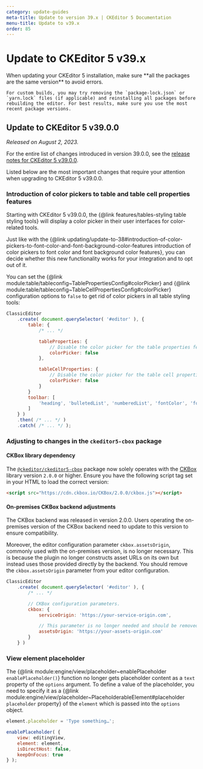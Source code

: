 ```yaml
---
category: update-guides
meta-title: Update to version 39.x | CKEditor 5 Documentation
menu-title: Update to v39.x
order: 85
---
```


# Update to CKEditor&nbsp;5 v39.x

<info-box>
	When updating your CKEditor&nbsp;5 installation, make sure **all the packages are the same version** to avoid errors.

	For custom builds, you may try removing the `package-lock.json` or `yarn.lock` files (if applicable) and reinstalling all packages before rebuilding the editor. For best results, make sure you use the most recent package versions.
</info-box>

## Update to CKEditor&nbsp;5 v39.0.0

_Released on August 2, 2023._

For the entire list of changes introduced in version 39.0.0, see the [release notes for CKEditor&nbsp;5 v39.0.0](https://github.com/ckeditor/ckeditor5/releases/tag/v39.0.0).

Listed below are the most important changes that require your attention when upgrading to CKEditor&nbsp;5 v39.0.0.

### Introduction of color pickers to table and table cell properties features

Starting with CKEditor&nbsp;5 v39.0.0, the {@link features/tables-styling table styling tools} will display a color picker in their user interfaces for color-related tools.

Just like with the {@link updating/update-to-38#introduction-of-color-pickers-to-font-color-and-font-background-color-features introduction of color pickers to font color and font background color features}, you can decide whether this new functionality works for your integration and to opt out of it.

You can set the {@link module:table/tableconfig~TablePropertiesConfig#colorPicker} and {@link module:table/tableconfig~TableCellPropertiesConfig#colorPicker} configuration options to `false` to get rid of color pickers in all table styling tools:

```js
ClassicEditor
	.create( document.querySelector( '#editor' ), {
		table: {
			/* ... */

			tableProperties: {
				// Disable the color picker for the table properties feature.
				colorPicker: false
			},

			tableCellProperties: {
				// Disable the color picker for the table cell properties feature.
				colorPicker: false
			}
		}
		toolbar: [
			'heading', 'bulletedList', 'numberedList', 'fontColor', 'fontBackgroundColor', 'insertTable', 'undo', 'redo'
		]
	} )
	.then( /* ... */ )
	.catch( /* ... */ );
```

### Adjusting to changes in the `ckeditor5-cbox` package

#### CKBox library dependency

The [`@ckeditor/ckeditor5-cbox`](https://www.npmjs.com/package/@ckeditor/ckeditor5-ckbox) package now solely operates with the [CKBox](https://ckeditor.com/docs/ckbox/latest/index.html) library version `2.0.0` or higher. Ensure you have the following script tag set in your HTML to load the correct version:

```html
<script src="https://cdn.ckbox.io/CKBox/2.0.0/ckbox.js"></script>
```

#### On-premises CKBox backend adjustments

The CKBox backend was released in version 2.0.0. Users operating the on-premises version of the CKBox backend need to update to this version to ensure compatibility.

Moreover, the editor configuration parameter `ckbox.assetsOrigin`, commonly used with the on-premises version, is no longer necessary. This is because the plugin no longer constructs asset URLs on its own but instead uses those provided directly by the backend. You should remove the `ckbox.assetsOrigin` parameter from your editor configuration.

```js
ClassicEditor
	.create( document.querySelector( '#editor' ), {
		/* ... */

		// CKBox configuration parameters.
		ckbox: {
			serviceOrigin: 'https://your-service-origin.com',

			// This parameter is no longer needed and should be removed.
			assetsOrigin: 'https://your-assets-origin.com'
		}
	} )
```

### View element placeholder

The {@link module:engine/view/placeholder~enablePlaceholder `enablePlaceholder()`} function no longer gets placeholder content as a `text` property of the `options` argument. To define a value of the placeholder, you need to specify it as a {@link module:engine/view/placeholder~PlaceholderableElement#placeholder `placeholder` property} of the `element` which is passed into the `options` object.

```js
element.placeholder = 'Type something…';

enablePlaceholder( {
    view: editingView,
    element: element,
    isDirectHost: false,
    keepOnFocus: true
} );
```
